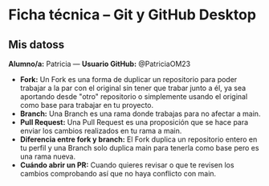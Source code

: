 # Ficha técnica – Git y GitHub Desktop

## Mis datoss
**Alumno/a:** Patricia — **Usuario GitHub:** @PatriciaOM23

- **Fork:** Un Fork es una forma de duplicar un repositorio para poder trabajar a la par con el original sin tener que trabar junto a él, ya sea aportando desde "otro" repositorio o simplemente usando el original como base para trabajar en tu proyecto.
- **Branch:** Una Branch es una rama donde trabajas para no afectar a main.
- **Pull Request:** Una Pull Request es una proposición que se hace para enviar los cambios realizados en tu rama a main.
- **Diferencia entre fork y branch:** El Fork duplica un repositorio entero en tu perfil y una Branch solo duplica main para tenerla como base pero es una rama nueva.
- **Cuándo abrir un PR:** Cuando quieres revisar o que te revisen los cambios comprobando así que no haya conflicto con main.
